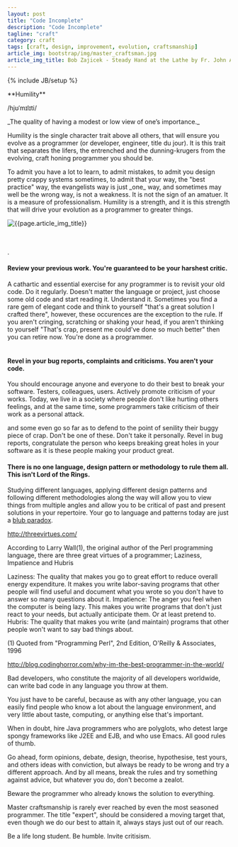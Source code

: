 ```yaml
---
layout: post
title: "Code Incomplete"
description: "Code Incomplete"
tagline: "craft"
category: craft
tags: [craft, design, improvement, evolution, craftsmanship]
article_img: bootstrap/img/master_craftsman.jpg
article_img_title: Bob Zajicek - Steady Hand at the Lathe by Fr. John Abraham
---
```

{% include JB/setup %}
<div class="intro">
<div class="intro-txt">
<span markdown="span">
**Humility**
</span>

/hjʊˈmɪlɪti/

<p>
<span markdown="span">_The quality of having a modest or low view of one’s importance._</span>
</p>

<p>
Humility is the single character trait above all others, that will ensure you evolve as a programmer (or developer, engineer, title du jour). It is this trait that separates the lifers, the entrenched and the dunning-krugers from the evolving, craft honing programmer you should be. 
</p>

<p>
To admit you have a lot to learn, to admit mistakes, to admit you design pretty crappy systems sometimes, to admit that your way, the "best practice" way, the evangelists way is just <span markdown="span">_one_</span> way, and sometimes may well be the wrong way, is not a weakness. It is not the sign of an amatuer. It is a measure of professionalism. Humility is a strength, and it is this strength that will drive your evolution as a programmer to greater things.
</p>

</div>
<div class="intro-img-border">
<div class="intro-img-bevel">
<div class="intro-img">
<img class="article-image" title="{{page.article_img_title}}" src="{{ASSET_PATH}}/{{page.article_img}}"/>
</div>
</div>
</div>
</div>

<br/>
<br/>
<p><span markdown="span">.</span>
</p>

#### Review your previous work. You're guaranteed to be your harshest critic.
A cathartic and essential exercise for any programmer is to revisit your old code. Do it regularly. Doesn't matter the language or project, just choose some old code and start reading it. Understand it. Sometimes you find a rare gem of elegant code and think to yourself "that's a great solution I crafted there", however, these occurences are the exception to the rule. If you aren't cringing, scratching or shaking your head, if you aren't thinking to yourself "That's crap, present me could've done so much better" then you can retire now. You're done as a programmer.
<br/>
<br/>

#### Revel in your bug reports, complaints and criticisms. You aren't your code.
You should encourage anyone and everyone to do their best to break your software. Testers, colleagues, users. Actively promote criticism of your works. Today, we live in a society where people don't like hurting others feelings, and at the same time, some programmers take criticism of their work as a personal attack.


and some even go so far as to defend to the point of senility their buggy piece of crap. Don't be one of these. Don't take it personally. Revel in bug reports, congratulate the person who keeps breaking great holes in your software as it is these people making your product great.

#### There is no one language, design pattern or methodology to rule them all. This isn't Lord of the Rings.
Studying different languages, applying different design patterns and following different methodologies along the way will allow you to view things from multiple angles and allow you to be critical of past and present solutions in your repertoire. Your go to language and patterns today are just a [blub paradox][1].





http://threevirtues.com/

According to Larry Wall(1), the original author of the Perl programming language, there are three great virtues of a programmer; Laziness, Impatience and Hubris

Laziness: The quality that makes you go to great effort to reduce overall energy expenditure. It makes you write labor-saving programs that other people will find useful and document what you wrote so you don't have to answer so many questions about it.
Impatience: The anger you feel when the computer is being lazy. This makes you write programs that don't just react to your needs, but actually anticipate them. Or at least pretend to.
Hubris: The quality that makes you write (and maintain) programs that other people won't want to say bad things about.

(1) Quoted from "Programming Perl", 2nd Edition, O'Reilly & Associates, 1996







http://blog.codinghorror.com/why-im-the-best-programmer-in-the-world/


Bad developers, who constitute the majority of all developers worldwide, can write bad code in any language you throw at them.



You just have to be careful, because as with any other language, you can easily find people who know a lot about the language environment, and very little about taste, computing, or anything else that's important.

When in doubt, hire Java programmers who are polyglots, who detest large spongy frameworks like J2EE and EJB, and who use Emacs. All good rules of thumb.



Go ahead, form opinions, debate, design, theorise, hypothesise, test yours, and others ideas with conviction, but always be ready to be wrong and try a different approach. And by all means, break the rules and try something against advice, but whatever you do, don't become a zealot.




Beware the programmer who already knows the solution to everything.

Master craftsmanship is rarely ever reached by even the most seasoned programmer. The title "expert", should be considered a moving target that, even though we do our best to attain it, always stays just out of our reach.
</p>
Be a life long student. Be humble. Invite critisism.



[1]:http://paulgraham.com/avg.html
